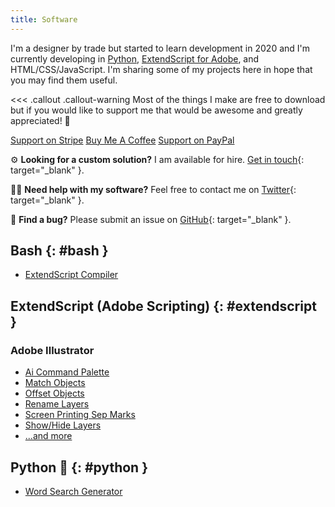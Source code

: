 ```yaml
---
title: Software
---
```


I'm a designer by trade but started to learn development in 2020 and I'm currently developing in [Python](#python), [ExtendScript for Adobe](#extendscript), and HTML/CSS/JavaScript. I'm sharing some of my projects here in hope that you may find them useful.

<<< .callout .callout-warning
Most of the things I make are free to download but if you would like to support me that would be awesome and greatly appreciated! 🙏
>>>

<div class="grid">
    <a class="btn" href="https://buy.stripe.com/4gw2c70oq6kBgHS6oo" target="_blank">Support on Stripe</a>
    <a class="btn" href="https://www.buymeacoffee.com/joshbduncan" target="_blank">Buy Me A Coffee</a>
    <a class="btn" href="https://www.paypal.com/donate/?hosted_button_id=F9WGMH9BSLKLA" target="_blank">Support on PayPal</a>
</div>

⚙️ **Looking for a custom solution?** I am available for hire. [Get in touch](https://contact-josh.carrd.co){: target="_blank" }.

🙋‍♂️ **Need help with my software?** Feel free to contact me on [Twitter](https://twitter.com/joshbduncan){: target="_blank" }.

🐞 **Find a bug?** Please submit an issue on [GitHub](https://github.com/joshbduncan){: target="_blank" }.

## Bash {: #bash }

- [ExtendScript Compiler](https://github.com/joshbduncan/ExtendScript-Compiler)

## ExtendScript (Adobe Scripting) {: #extendscript }

### Adobe Illustrator

- [Ai Command Palette](https://github.com/joshbduncan/AiCommandPalette)
- [Match Objects](https://github.com/joshbduncan/adobe-scripts#matchobjectsjsx)
- [Offset Objects](https://github.com/joshbduncan/adobe-scripts/blob/main/OffsetObjects.jsx)
- [Rename Layers](https://github.com/joshbduncan/adobe-scripts/blob/main/RenameLayers.jsx)
- [Screen Printing Sep Marks](https://github.com/joshbduncan/adobe-scripts/blob/main/ScreenSepMarks.jsx)
- [Show/Hide Layers](https://github.com/joshbduncan/adobe-scripts/blob/main/ShowHideLayers.jsx)
- [...and more](https://github.com/joshbduncan/adobe-scripts)

## Python 🐍 {: #python }

- [Word Search Generator](https://github.com/joshbduncan/word-search-generator)
